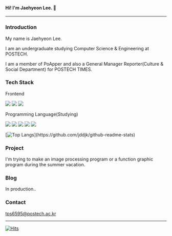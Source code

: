 #### Hi! I'm Jaehyeon Lee. 👋

---

### Introduction
My name is Jaehyeon Lee.

I am an undergraduate studying Computer Science & Engineering at POSTECH. 

I am a member of PoApper and also a General Manager Reporter(Culture & Social Department) for POSTECH TIMES.

### Tech Stack
Frontend

<img src="https://img.shields.io/badge/CSS3-1572B6?style=flat-square&logo=css3&logoColor=white"/> <img src="https://img.shields.io/badge/HTML5-E34F26?style=flat-square&logo=html5&logoColor=white"/>
<img src="https://img.shields.io/badge/Javascript-F7DF1E?style=flat-square&logo=Javascript&logoColor=white"/>

Programming Language(Studying)

<img src="https://img.shields.io/badge/C-A8B9CC?style=flat-square&logo=C&logoColor=white"/> <img src="https://img.shields.io/badge/C++-00599C?style=flat-square&logo=cplusplus&logoColor=white"/>
<img src="https://img.shields.io/badge/Javascript-F7DF1E?style=flat-square&logo=Javascript&logoColor=white"/>
<img src="https://img.shields.io/badge/PyPy-193440?style=flat-square&logo=pypy&logoColor=white"/>
<img src="https://img.shields.io/badge/Python-3776AB?style=flat-square&logo=python&logoColor=white"/>


[![Top Langs]([https://github-readme-stats.vercel.app/api/top-langs/?](https://github-readme-stats-git-masterrstaa-rickstaa.vercel.app/api/top-langs/?)username=jddjk)](https://github.com/jddjk/github-readme-stats)

### Project
I'm trying to make an image processing program or a function graphic program during the summer vacation.

### Blog
In production..

### Contact
tps6595@postech.ac.kr

---

[![Hits](https://hits.seeyoufarm.com/api/count/incr/badge.svg?url=https%3A%2F%2Fgithub.com%2Fjddjk%2Fhit-counter&count_bg=%2316CDDE&title_bg=%234A4B2C&icon=&icon_color=%23E7E7E7&title=hits&edge_flat=false)](https://hits.seeyoufarm.com)

